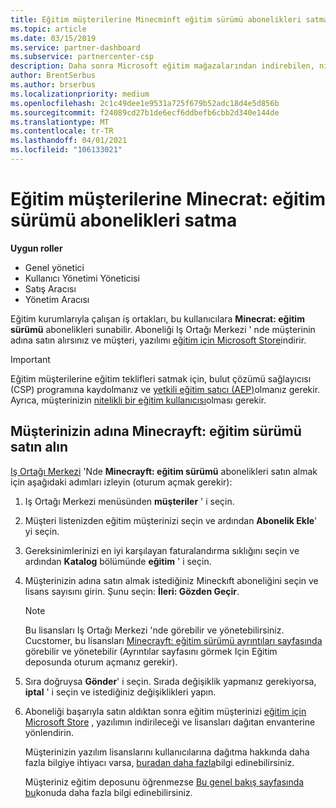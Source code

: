 ```yaml
---
title: Eğitim müşterilerine Minecminft eğitim sürümü abonelikleri satma
ms.topic: article
ms.date: 03/15/2019
ms.service: partner-dashboard
ms.subservice: partnercenter-csp
description: Daha sonra Microsoft eğitim mağazalarından indirebilen, nitelikli eğitim müşterilerine Minecminft eğitim sürümü abonelikleri satma.
author: BrentSerbus
ms.author: brserbus
ms.localizationpriority: medium
ms.openlocfilehash: 2c1c49dee1e9531a725f679b52adc18d4e5d856b
ms.sourcegitcommit: f24089cd27b1de6ecf6ddbefb6cbb2d340e144de
ms.translationtype: MT
ms.contentlocale: tr-TR
ms.lasthandoff: 04/01/2021
ms.locfileid: "106133021"
---
```

# <a name="sell-minecraft-education-edition-subscriptions-to-education-customers"></a>Eğitim müşterilerine Minecrat: eğitim sürümü abonelikleri satma

**Uygun roller**

- Genel yönetici
- Kullanıcı Yönetimi Yöneticisi
- Satış Aracısı
- Yönetim Aracısı

Eğitim kurumlarıyla çalışan iş ortakları, bu kullanıcılara **Minecrat: eğitim sürümü** abonelikleri sunabilir. Aboneliği Iş Ortağı Merkezi ' nde müşterinin adına satın alırsınız ve müşteri, yazılımı [eğitim için Microsoft Store](https://educationstore.microsoft.com)indirir. 

>[!IMPORTANT]
>Eğitim müşterilerine eğitim teklifleri satmak için, bulut çözümü sağlayıcısı (CSP) programına kaydolmanız ve [yetkili eğitim satıcı (AEP)](https://www.mepn.com)olmanız gerekir. Ayrıca, müşterinizin [nitelikli bir eğitim kullanıcısı](https://www.microsoftvolumelicensing.com/DocumentSearch.aspx?Mode=3&DocumentTypeId=7)olması gerekir.  

 
## <a name="buy-minecraft-education-edition-on-behalf-of-your-customer"></a>Müşterinizin adına **Minecrayft: eğitim sürümü** satın alın

[Iş Ortağı Merkezi](https://partnercenter.microsoft.com/pcv/dashboard/overview
) 'Nde **Minecrayft: eğitim sürümü** abonelikleri satın almak için aşağıdaki adımları izleyin (oturum açmak gerekir):

  1.  Iş Ortağı Merkezi menüsünden **müşteriler** ' i seçin.
  
  2.  Müşteri listenizden eğitim müşterinizi seçin ve ardından **Abonelik Ekle**' yi seçin.
  
  3.  Gereksinimlerinizi en iyi karşılayan faturalandırma sıklığını seçin ve ardından **Katalog** bölümünde **eğitim** ' i seçin.

  4.  Müşterinizin adına satın almak istediğiniz Mineckıft aboneliğini seçin ve lisans sayısını girin. Şunu seçin: **İleri: Gözden Geçir**.

      >[!NOTE]
      >Bu lisansları Iş Ortağı Merkezi 'nde görebilir ve yönetebilirsiniz. Cucstomer, bu lisansları [Minecrayft: eğitim sürümü ayrıntıları sayfasında](https://educationstore.microsoft.com/store/details/minecraft-education-edition/9nblggh4r2r6) görebilir ve yönetebilir (Ayrıntılar sayfasını görmek Için Eğitim deposunda oturum açmanız gerekir). 

  5.  Sıra doğruysa **Gönder**' i seçin. Sırada değişiklik yapmanız gerekiyorsa, **iptal** ' i seçin ve istediğiniz değişiklikleri yapın.   

  6.  Aboneliği başarıyla satın aldıktan sonra eğitim müşterinizi [eğitim için Microsoft Store](https://educationstore.microsoft.com) , yazılımın indirileceği ve lisansları dağıtan envanterine yönlendirin.

      Müşterinizin yazılım lisanslarını kullanıcılarına dağıtma hakkında daha fazla bilgiye ihtiyacı varsa, [buradan daha fazla](/education/windows/school-get-minecraft#distribute-minecraft)bilgi edinebilirsiniz.  
  
      Müşteriniz eğitim deposunu öğrenmezse [Bu genel bakış sayfasında bu](/microsoft-store/windows-store-for-business-overview)konuda daha fazla bilgi edinebilirsiniz.  

